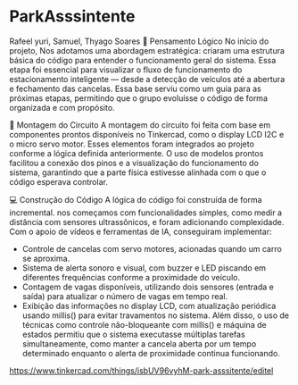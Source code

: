 # ParkAsssintente

Rafeel yuri, Samuel, Thyago Soares
🧠 Pensamento Lógico
No início do projeto, Nos adotamos  uma abordagem estratégica: criaram uma estrutura básica do código para entender o funcionamento geral do sistema. Essa etapa foi essencial para visualizar o fluxo de funcionamento do estacionamento inteligente — desde a detecção de veículos até a abertura e fechamento das cancelas. Essa base serviu como um guia para as próximas etapas, permitindo que o grupo evoluísse o código de forma organizada e com propósito.

🔌 Montagem do Circuito
A montagem do circuito foi feita com base em componentes prontos disponíveis no Tinkercad, como o display LCD I2C e o micro servo motor. Esses elementos foram integrados ao projeto conforme a lógica definida anteriormente. O uso de modelos prontos facilitou a conexão dos pinos e a visualização do funcionamento do sistema, garantindo que a parte física estivesse alinhada com o que o código esperava controlar.

💻 Construção do Código
A lógica do código foi construída de forma incremental. nos começamos com funcionalidades simples, como medir a distância com sensores ultrassônicos, e foram adicionando complexidade. Com o apoio de vídeos e ferramentas de IA, conseguiram implementar:
- Controle de cancelas com servo motores, acionadas quando um carro se aproxima.
- Sistema de alerta sonoro e visual, com buzzer e LED piscando em diferentes frequências conforme a proximidade do veículo.
- Contagem de vagas disponíveis, utilizando dois sensores (entrada e saída) para atualizar o número de vagas em tempo real.
- Exibição das informações no display LCD, com atualização periódica usando millis() para evitar travamentos no sistema.
Além disso, o uso de técnicas como controle não-bloqueante com millis() e máquina de estados permitiu que o sistema executasse múltiplas tarefas simultaneamente, como manter a cancela aberta por um tempo determinado enquanto o alerta de proximidade continua funcionando.

https://www.tinkercad.com/things/isbUV96vyhM-park-asssitente/editel



